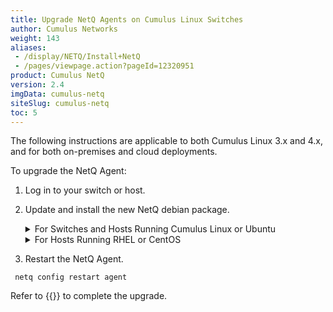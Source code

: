 ```yaml
---
title: Upgrade NetQ Agents on Cumulus Linux Switches
author: Cumulus Networks
weight: 143
aliases:
 - /display/NETQ/Install+NetQ
 - /pages/viewpage.action?pageId=12320951
product: Cumulus NetQ
version: 2.4
imgData: cumulus-netq
siteSlug: cumulus-netq
toc: 5
---
```

The following instructions are applicable to both Cumulus Linux 3.x and 4.x, and for both on-premises and cloud deployments.

To upgrade the NetQ Agent:

1. Log in to your switch or host.

2. Update and install the new NetQ debian package.

    <details><summary>For Switches and Hosts Running Cumulus Linux or Ubuntu</summary>

    ```
    sudo apt-get update
    sudo apt-get install -y netq-agent
    ```

    </details>
    <details><summary>For Hosts Running RHEL or CentOS</summary>

    ```
    sudo yum update
    sudo yum install netq-agent
    ```

    </details>

4. Restart the NetQ Agent.

```
 netq config restart agent
```

Refer to {{<link title="Configure Your NetQ Agents">}} to complete the upgrade.
